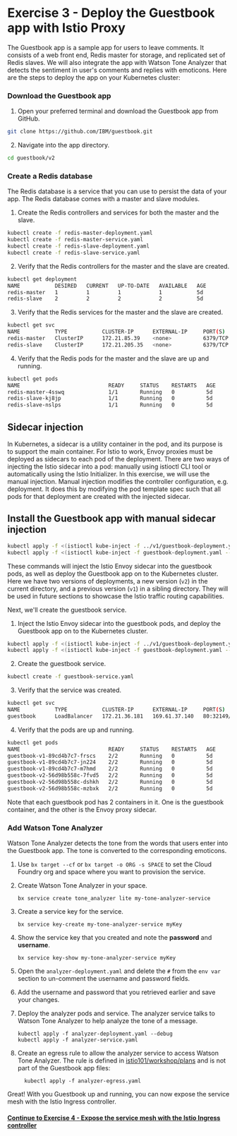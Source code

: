 # Exercise 3 - Deploy the Guestbook app with Istio Proxy

The Guestbook app is a sample app for users to leave comments. It consists of a web front end, Redis master for storage, and replicated set of Redis slaves. We will also integrate the app with Watson Tone Analyzer that detects the sentiment in user's comments and replies with emoticons. Here are the steps to deploy the app on your Kubernetes cluster:

### Download the Guestbook app
1. Open your preferred terminal and download the Guestbook app from GitHub.
  ```sh
  git clone https://github.com/IBM/guestbook.git
  ```
2. Navigate into the app directory.
  ```sh
  cd guestbook/v2
  ```

### Create a Redis database
The Redis database is a service that you can use to persist the data of your app. The Redis database comes with a master and slave modules.

1. Create the Redis controllers and services for both the master and the slave.
  ``` sh
  kubectl create -f redis-master-deployment.yaml
  kubectl create -f redis-master-service.yaml
  kubectl create -f redis-slave-deployment.yaml
  kubectl create -f redis-slave-service.yaml
  ```
2. Verify that the Redis controllers for the master and the slave are created.
  ```sh
  kubectl get deployment
  NAME           DESIRED   CURRENT   UP-TO-DATE   AVAILABLE   AGE
  redis-master   1         1         1            1           5d
  redis-slave    2         2         2            2           5d
  ```
3. Verify that the Redis services for the master and the slave are created.
  ```sh
  kubectl get svc
  NAME           TYPE           CLUSTER-IP      EXTERNAL-IP     PORT(S)        AGE
  redis-master   ClusterIP      172.21.85.39    <none>          6379/TCP       5d
  redis-slave    ClusterIP      172.21.205.35   <none>          6379/TCP       5d
  ```
4. Verify that the Redis pods for the master and the slave are up and running.
  ```sh
  kubectl get pods
  NAME                            READY     STATUS    RESTARTS   AGE
  redis-master-4sswq              1/1       Running   0          5d
  redis-slave-kj8jp               1/1       Running   0          5d
  redis-slave-nslps               1/1       Running   0          5d
  ```
## Sidecar injection

In Kubernetes, a sidecar is a utility container in the pod, and its purpose is to support the main container. For Istio to work, Envoy proxies must be deployed as sidecars to each pod of the deployment. There are two ways of injecting the Istio sidecar into a pod: manually using istioctl CLI tool or automatically using the Istio Initializer. In this exercise, we will use the manual injection. Manual injection modifies the controller configuration, e.g. deployment. It does this by modifying the pod template spec such that all pods for that deployment are created with the injected sidecar. 

## Install the Guestbook app with manual sidecar injection

  ```sh
 kubectl apply -f <(istioctl kube-inject -f ../v1/guestbook-deployment.yaml --debug)
 kubectl apply -f <(istioctl kube-inject -f guestbook-deployment.yaml --debug)
  ```
These commands will inject the Istio Envoy sidecar into the guestbook pods, as well as deploy the Guestbook app on to the Kubernetes cluster. Here we have two versions of deployments, a new version (`v2`) in the current directory, and a previous version (`v1`) in a sibling directory. They will be used in future sections to showcase the Istio traffic routing capabilities.
  
Next, we'll create the guestbook service.

1. Inject the Istio Envoy sidecar into the guestbook pods, and deploy the Guestbook app on to the Kubernetes cluster.
```sh
kubectl apply -f <(istioctl kube-inject -f ../v1/guestbook-deployment.yaml --debug)
kubectl apply -f <(istioctl kube-inject -f guestbook-deployment.yaml --debug)
```

2. Create the guestbook service.
```sh
kubectl create -f guestbook-service.yaml
```

3. Verify that the service was created.
```sh
kubectl get svc
NAME           TYPE           CLUSTER-IP      EXTERNAL-IP     PORT(S)        AGE
guestbook      LoadBalancer   172.21.36.181   169.61.37.140   80:32149/TCP   5d
```

4. Verify that the pods are up and running.
```sh
kubectl get pods
NAME                            READY     STATUS    RESTARTS   AGE
guestbook-v1-89cd4b7c7-frscs    2/2       Running   0          5d
guestbook-v1-89cd4b7c7-jn224    2/2       Running   0          5d
guestbook-v1-89cd4b7c7-m7hmd    2/2       Running   0          5d
guestbook-v2-56d98b558c-7fvd5   2/2       Running   0          5d
guestbook-v2-56d98b558c-dshkh   2/2       Running   0          5d
guestbook-v2-56d98b558c-mzbxk   2/2       Running   0          5d
```

Note that each guestbook pod has 2 containers in it. One is the guestbook container, and the other is the Envoy proxy sidecar.

### Add Watson Tone Analyzer
Watson Tone Analyzer detects the tone from the words that users enter into the Guestbook app. The tone is converted to the corresponding emoticons. 

1. Use `bx target --cf` or `bx target -o ORG -s SPACE` to set the Cloud Foundry org and space where you want to provision the service. 

2. Create Watson Tone Analyzer in your space. 
      ```console
      bx service create tone_analyzer lite my-tone-analyzer-service
      ```
      
3. Create a service key for the service. 
      ```console
      bx service key-create my-tone-analyzer-service myKey
      ```
   
4. Show the service key that you created and note the **password** and **username**. 
      ```console
      bx service key-show my-tone-analyzer-service myKey
      ```

5. Open the `analyzer-deployment.yaml` and delete the `#` from the `env var` section to un-comment the username and password fields.

6. Add the username and password that you retrieved earlier and save your changes.

7. Deploy the analyzer pods and service. The analyzer service talks to Watson Tone Analyzer to help analyze the tone of a message.
   ```console
   kubectl apply -f analyzer-deployment.yaml --debug
   kubectl apply -f analyzer-service.yaml
   ```
   
5. Create an egress rule to allow the analyzer service to access Watson Tone Analyzer. The rule is defined in [istio101/workshop/plans](https://github.com/IBM/istio101/tree/master/workshop/plans) and is not part of the Guestbook app files:
    ```console
      kubectl apply -f analyzer-egress.yaml
    ```
Great! With you Guestbook up and running, you can now expose the service mesh with the Istio Ingress controller. 

#### [Continue to Exercise 4 - Expose the service mesh with the Istio Ingress controller](../exercise-4/README.md)
